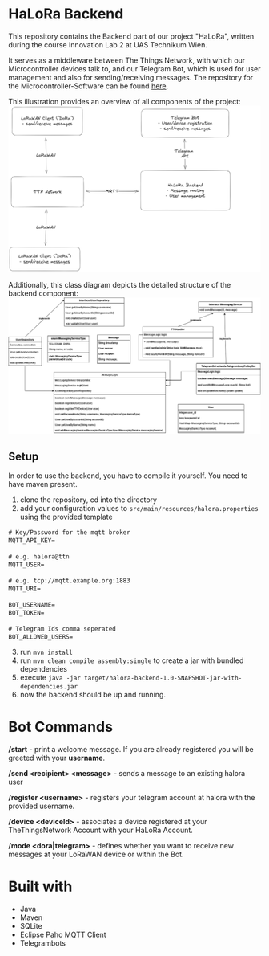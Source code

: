 # HaLoRa Backend

This repository contains the Backend part of our project "HaLoRa", written during the course Innovation Lab 2 at UAS Technikum Wien.

It serves as a middleware between The Things Network, with which our Microcontroller devices talk to, and our Telegram Bot, which is used for user management and also for sending/receiving messages.
The repository for the Microcontroller-Software can be found [here](https://github.com/LoRaWahnsinn/HaLoRa_MC_Software).

This illustration provides an overview of all components of the project:
![](docs/haloraarchfinal.png)

Additionally, this class diagram depicts the detailed structure of the backend component:
![](docs/backend_diagram.png)

## Setup

In order to use the backend, you have to compile it yourself. You need to have maven present.

1. clone the repository, cd into the directory
2. add your configuration values to `src/main/resources/halora.properties` using the provided template

```properties
# Key/Password for the mqtt broker
MQTT_API_KEY=

# e.g. halora@ttn
MQTT_USER=

# e.g. tcp://mqtt.example.org:1883
MQTT_URI=

BOT_USERNAME=
BOT_TOKEN=

# Telegram Ids comma seperated
BOT_ALLOWED_USERS=
```
3. run `mvn install`
4. run `mvn clean compile assembly:single` to create a jar with bundled dependencies
5. execute `java -jar target/halora-backend-1.0-SNAPSHOT-jar-with-dependencies.jar`
6. now the backend should be up and running.

# Bot Commands

**/start** - print a welcome message. If you are already registered you will be greeted with your **username**.

**/send \<recipient> \<message>** - sends a message to an existing halora user

**/register \<username>** - registers your telegram account at halora with the provided username.

**/device \<deviceId>** - associates a device registered at your TheThingsNetwork Account with your HaLoRa Account.

**/mode \<dora|telegram>** - defines whether you want to receive new messages at your LoRaWAN device or within the Bot.


# Built with
- Java
- Maven
- SQLite
- Eclipse Paho MQTT Client
- Telegrambots



